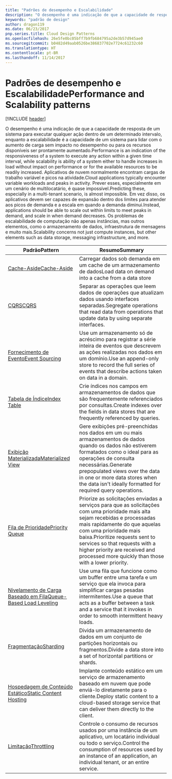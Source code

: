 ```yaml
---
title: "Padrões de desempenho e Escalabilidade"
description: "O desempenho é uma indicação de que a capacidade de resposta de um sistema para executar qualquer ação dentro de um determinado intervalo, enquanto a escalabilidade é a capacidade de um sistema para lidar com o aumento de carga sem impacto no desempenho ou para os recursos disponíveis ser prontamente aumentado. Aplicativos de nuvem normalmente encontram cargas de trabalho variável e picos na atividade. Prever esses, especialmente em um cenário de multilocatário, é quase impossível. Em vez disso, os aplicativos devem ser capazes de expansão dentro dos limites para atender aos picos de demanda e a escala em quando a demanda diminui. Os problemas de escalabilidade de computação não apenas instâncias, mas outros elementos, como o armazenamento de dados, infraestrutura de mensagens e muito mais."
keywords: "padrão de design"
author: dragon119
ms.date: 06/23/2017
pnp.series.title: Cloud Design Patterns
ms.openlocfilehash: 26e5fe0bc05bff7b9fb684795a2de3b57d945ae0
ms.sourcegitcommit: b0482d49aab0526be386837702e7724c61232c60
ms.translationtype: HT
ms.contentlocale: pt-BR
ms.lasthandoff: 11/14/2017
---
```

# <a name="performance-and-scalability-patterns"></a><span data-ttu-id="78d65-108">Padrões de desempenho e Escalabilidade</span><span class="sxs-lookup"><span data-stu-id="78d65-108">Performance and Scalability patterns</span></span>

[!INCLUDE [header](../../_includes/header.md)]

<span data-ttu-id="78d65-109">O desempenho é uma indicação de que a capacidade de resposta de um sistema para executar qualquer ação dentro de um determinado intervalo, enquanto a escalabilidade é a capacidade de um sistema para lidar com o aumento de carga sem impacto no desempenho ou para os recursos disponíveis ser prontamente aumentado.</span><span class="sxs-lookup"><span data-stu-id="78d65-109">Performance is an indication of the responsiveness of a system to execute any action within a given time interval, while scalability is ability of a system either to handle increases in load without impact on performance or for the available resources to be readily increased.</span></span> <span data-ttu-id="78d65-110">Aplicativos de nuvem normalmente encontram cargas de trabalho variável e picos na atividade.</span><span class="sxs-lookup"><span data-stu-id="78d65-110">Cloud applications typically encounter variable workloads and peaks in activity.</span></span> <span data-ttu-id="78d65-111">Prever esses, especialmente em um cenário de multilocatário, é quase impossível.</span><span class="sxs-lookup"><span data-stu-id="78d65-111">Predicting these, especially in a multi-tenant scenario, is almost impossible.</span></span> <span data-ttu-id="78d65-112">Em vez disso, os aplicativos devem ser capazes de expansão dentro dos limites para atender aos picos de demanda e a escala em quando a demanda diminui.</span><span class="sxs-lookup"><span data-stu-id="78d65-112">Instead, applications should be able to scale out within limits to meet peaks in demand, and scale in when demand decreases.</span></span> <span data-ttu-id="78d65-113">Os problemas de escalabilidade de computação não apenas instâncias, mas outros elementos, como o armazenamento de dados, infraestrutura de mensagens e muito mais.</span><span class="sxs-lookup"><span data-stu-id="78d65-113">Scalability concerns not just compute instances, but other elements such as data storage, messaging infrastructure, and more.</span></span>

| <span data-ttu-id="78d65-114">Padrão</span><span class="sxs-lookup"><span data-stu-id="78d65-114">Pattern</span></span> | <span data-ttu-id="78d65-115">Resumo</span><span class="sxs-lookup"><span data-stu-id="78d65-115">Summary</span></span> |
| ------- | ------- |
| [<span data-ttu-id="78d65-116">Cache-Aside</span><span class="sxs-lookup"><span data-stu-id="78d65-116">Cache-Aside</span></span>](../cache-aside.md) | <span data-ttu-id="78d65-117">Carregar dados sob demanda em um cache de um armazenamento de dados</span><span class="sxs-lookup"><span data-stu-id="78d65-117">Load data on demand into a cache from a data store</span></span> |
| [<span data-ttu-id="78d65-118">CQRS</span><span class="sxs-lookup"><span data-stu-id="78d65-118">CQRS</span></span>](../cqrs.md) | <span data-ttu-id="78d65-119">Separar as operações que leem dados de operações que atualizam dados usando interfaces separadas.</span><span class="sxs-lookup"><span data-stu-id="78d65-119">Segregate operations that read data from operations that update data by using separate interfaces.</span></span> |
| [<span data-ttu-id="78d65-120">Fornecimento de Evento</span><span class="sxs-lookup"><span data-stu-id="78d65-120">Event Sourcing</span></span>](../event-sourcing.md) | <span data-ttu-id="78d65-121">Use um armazenamento só de acréscimo para registrar a série inteira de eventos que descrevem as ações realizadas nos dados em um domínio.</span><span class="sxs-lookup"><span data-stu-id="78d65-121">Use an append-only store to record the full series of events that describe actions taken on data in a domain.</span></span> |
| [<span data-ttu-id="78d65-122">Tabela de Índice</span><span class="sxs-lookup"><span data-stu-id="78d65-122">Index Table</span></span>](../index-table.md) | <span data-ttu-id="78d65-123">Crie índices nos campos em armazenamentos de dados que são frequentemente referenciados por consultas.</span><span class="sxs-lookup"><span data-stu-id="78d65-123">Create indexes over the fields in data stores that are frequently referenced by queries.</span></span> |
| [<span data-ttu-id="78d65-124">Exibição Materializada</span><span class="sxs-lookup"><span data-stu-id="78d65-124">Materialized View</span></span>](../materialized-view.md) | <span data-ttu-id="78d65-125">Gere exibições pré-preenchidas nos dados em um ou mais armazenamentos de dados quando os dados não estiverem formatados como o ideal para as operações de consulta necessárias.</span><span class="sxs-lookup"><span data-stu-id="78d65-125">Generate prepopulated views over the data in one or more data stores when the data isn't ideally formatted for required query operations.</span></span> |
| [<span data-ttu-id="78d65-126">Fila de Prioridade</span><span class="sxs-lookup"><span data-stu-id="78d65-126">Priority Queue</span></span>](../priority-queue.md) | <span data-ttu-id="78d65-127">Priorize as solicitações enviadas a serviços para que as solicitações com uma prioridade mais alta sejam recebidas e processadas mais rapidamente do que aquelas com uma prioridade mais baixa.</span><span class="sxs-lookup"><span data-stu-id="78d65-127">Prioritize requests sent to services so that requests with a higher priority are received and processed more quickly than those with a lower priority.</span></span> |
| [<span data-ttu-id="78d65-128">Nivelamento de Carga Baseado em Fila</span><span class="sxs-lookup"><span data-stu-id="78d65-128">Queue-Based Load Leveling</span></span>](../queue-based-load-leveling.md) | <span data-ttu-id="78d65-129">Use uma fila que funcione como um buffer entre uma tarefa e um serviço que ela invoca para simplificar cargas pesadas intermitentes.</span><span class="sxs-lookup"><span data-stu-id="78d65-129">Use a queue that acts as a buffer between a task and a service that it invokes in order to smooth intermittent heavy loads.</span></span> |
| [<span data-ttu-id="78d65-130">Fragmentação</span><span class="sxs-lookup"><span data-stu-id="78d65-130">Sharding</span></span>](../sharding.md) | <span data-ttu-id="78d65-131">Divida um armazenamento de dados em um conjunto de partições horizontais ou fragmentos.</span><span class="sxs-lookup"><span data-stu-id="78d65-131">Divide a data store into a set of horizontal partitions or shards.</span></span> |
| [<span data-ttu-id="78d65-132">Hospedagem de Conteúdo Estático</span><span class="sxs-lookup"><span data-stu-id="78d65-132">Static Content Hosting</span></span>](../static-content-hosting.md) | <span data-ttu-id="78d65-133">Implante conteúdo estático em um serviço de armazenamento baseado em nuvem que pode enviá-lo diretamente para o cliente.</span><span class="sxs-lookup"><span data-stu-id="78d65-133">Deploy static content to a cloud-based storage service that can deliver them directly to the client.</span></span> |
| [<span data-ttu-id="78d65-134">Limitação</span><span class="sxs-lookup"><span data-stu-id="78d65-134">Throttling</span></span>](../throttling.md) | <span data-ttu-id="78d65-135">Controle o consumo de recursos usados por uma instância de um aplicativo, um locatário individual ou todo o serviço.</span><span class="sxs-lookup"><span data-stu-id="78d65-135">Control the consumption of resources used by an instance of an application, an individual tenant, or an entire service.</span></span> |